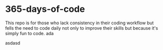 # 365-days-of-code

This repo is for those who lack consistency in their coding workflow but fells the need to code daily not only to
improve their skills but because it's simply fun to code. ada

asdasd

